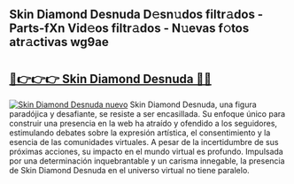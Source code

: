 ## Skin Diamond Desnuda D𝚎sn𝚞dos filtr𝚊dos - Parts-fXn Vid𝚎os filtr𝚊dos - N𝚞evas f𝚘tos atr𝚊ctivas wg9ae

# <h2><a href="http://mb0082s.tromn.icu/?c=Skin+Diamond+Desnuda">🔗👉👉👉 Skin Diamond Desnuda 🔗🔗</a></h2>

[![Skin Diamond Desnuda nuevo](https://i.imgur.com/pEAQMta.gif)](http://mb0082s.tromn.icu/?c=Skin+Diamond+Desnuda)
Skin Diamond Desnuda, una figura paradójica y desafiante, se resiste a ser encasillada. Su enfoque único para construir una presencia en la web ha atraído y ofendido a los seguidores, estimulando debates sobre la expresión artística, el consentimiento y la esencia de las comunidades virtuales. A pesar de la incertidumbre de sus próximas acciones, su impacto en el mundo virtual es profundo. Impulsada por una determinación inquebrantable y un carisma innegable, la presencia de Skin Diamond Desnuda en el universo virtual no tiene paralelo.
